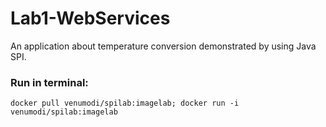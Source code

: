 # Lab1-WebServices

An application about temperature conversion demonstrated by using Java SPI.


### Run in terminal:
`docker pull venumodi/spilab:imagelab; docker run -i venumodi/spilab:imagelab`